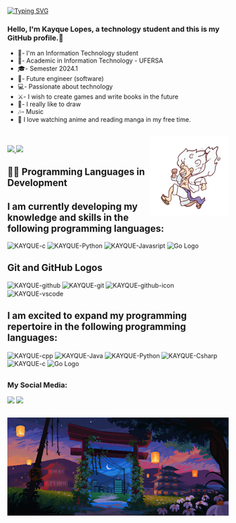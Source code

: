 
[![Typing SVG](https://readme-typing-svg.demolab.com?font=Fira+Code&pause=1000&color=FFFFFF&random=false&width=435&lines=Hi+there%2C+I+am+José+Kayque+🤖+👋)](https://git.io/typing-svg)

### Hello, I'm Kayque Lopes, a technology student and this is my GitHub profile.👋
- 🌱- I'm an Information Technology student
- 🤖- Academic in Information Technology - UFERSA
- 🎓- Semester 2024.1
- 🧠- Future engineer (software)
- 💻- Passionate about technology
- ⚔️- I wish to create games and write books in the future
- 🏹- I really like to draw
- 🎶- Music
- 🌱 I love watching anime and reading manga in my free time.

##
<img src="https://raw.githubusercontent.com/KayqueLopes99/KayqueLopes99/main/One%20Piece%20Gear%205%20Sticker.gif"
     alt="One Piece Gear 5"
     align="right"
     height="180"
     style="margin-left: 5px;" />
<div>
  <a href="https://beacons.ai/KayqueLopes99">
    <img height="180em" src="https://github-readme-stats.vercel.app/api?username=KayqueLopes99&show_icons=true&theme=dark&include_all_commits=true&count_private=true" />
  </a>
  <a href="https://beacons.ai/KayqueLopes99">
    <img height="180em" src="https://github-readme-stats.vercel.app/api/top-langs/?username=KayqueLopes99&layout=compact&langs_count=16&theme=dark&cache_seconds=0" style="margin-top: 20px;" />
  </a>
</div>

##

## 👨‍💻 Programming Languages in Development
## I am currently developing my knowledge and skills in the following programming languages:
<p align="left">
  <img alt="KAYQUE-c" height="60" width="80" src="https://icongr.am/devicon/c-original.svg?size=148&color=currentColor">  
  <img alt="KAYQUE-Python" height="60" width="80" src="https://icongr.am/devicon/python-original.svg?size=148&color=currentColor">   
  <img alt="KAYQUE-Javasript" height="60" width="80" src="https://icongr.am/devicon/javascript-original.svg?size=148&color=currentColor">   
  <img alt="Go Logo" height="60" width="80" src="https://icongr.am/devicon/go-original.svg?size=148&color=currentColor">
</p>


## Git and GitHub Logos
<p align="left">
<img align="center" alt="KAYQUE-github" height="60" width="180" src="https://img.shields.io/badge/GitHub-100000?style=for-the-badge&logo=github&logoColor=white">
<img align="center" alt="KAYQUE-git" height="60" width="80" src="https://icongr.am/devicon/git-original.svg?size=148&color=currentColor">   
<img align="center" alt="KAYQUE-github-icon" height="60" width="80" src="https://icongr.am/devicon/github-original.svg?size=148&color=currentColor=white">   
<img align="center" alt="KAYQUE-vscode" height="60" width="80" src="https://cdn.jsdelivr.net/gh/devicons/devicon/icons/vscode/vscode-original.svg">
</p>

##

## I am excited to expand my programming repertoire in the following programming languages:
<p align="left">
<img align="center" alt="KAYQUE-cpp" height="60" width="80" src="https://cdn.simpleicons.org/c++">  
<img align="center" alt="KAYQUE-Java" height="60" width="80" src="https://icongr.am/devicon/java-original.svg?size=148&color=currentColor">   
<img align="center" alt="KAYQUE-Python" height="60" width="80" src="https://icongr.am/devicon/python-original.svg?size=148&color=currentColor">   
<img align="center" alt="KAYQUE-Csharp" height="60" width="80" src="https://icongr.am/devicon/csharp-original.svg?size=148&color=currentColor"> 
<img align="center" alt="KAYQUE-c" height="60" width="80" src="https://icongr.am/devicon/c-original.svg?size=148&color=currentColor"> 
<img align="center" alt="Go Logo" height="60" width="80" src="https://icongr.am/devicon/go-original.svg?size=148&color=currentColor">
</p>

##

### My Social Media:
<div>
  <a href="https://www.instagram.com/kayque_lopes9?igsh=MXAyNjk0MW9lbmRqaA%3D%3D" target="_blank"><img src="https://img.shields.io/badge/Instagram-E4405F?style=for-the-badge&logo=instagram&logoColor=white" target="_blank"></a>
  <a href = "mailto:kaiquelopes.601@gmail.com"><img src="https://img.shields.io/badge/Gmail-D14836?style=for-the-badge&logo=gmail&logoColor=white" alvo ="_blank"></a>
  
</div>

##

![Profile Image](https://github.com/KayqueLopes99/KayqueLopes99/blob/main/458208-digital-art-artwork-illustration-pixels-pixelated.jpg)
